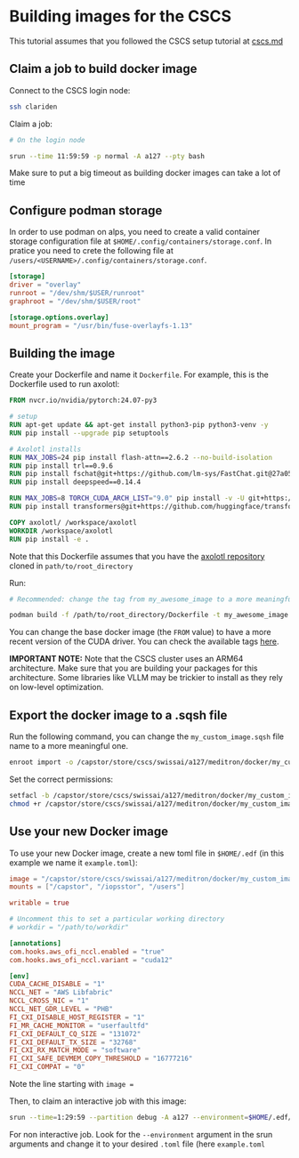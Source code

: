 # Building images for the CSCS

This tutorial assumes that you followed the CSCS setup tutorial at [cscs.md](cscs.md)

## Claim a job to build docker image

Connect to the CSCS login node:

```bash
ssh clariden
```

Claim a job:

```bash
# On the login node

srun --time 11:59:59 -p normal -A a127 --pty bash
```

Make sure to put a big timeout as building docker images can take a lot of time

## Configure podman storage

In order to use podman on alps, you need to create a valid container storage configuration file at `$HOME/.config/containers/storage.conf`. In pratice you need to crete the following file at `/users/<USERNAME>/.config/containers/storage.conf`. 

```toml
[storage]
driver = "overlay"
runroot = "/dev/shm/$USER/runroot"
graphroot = "/dev/shm/$USER/root"

[storage.options.overlay]
mount_program = "/usr/bin/fuse-overlayfs-1.13"
```

## Building the image

Create your Dockerfile and name it `Dockerfile`. For example, this is the Dockerfile used to run axolotl:

```dockerfile
FROM nvcr.io/nvidia/pytorch:24.07-py3

# setup
RUN apt-get update && apt-get install python3-pip python3-venv -y
RUN pip install --upgrade pip setuptools

# Axolotl installs
RUN MAX_JOBS=24 pip install flash-attn==2.6.2 --no-build-isolation
RUN pip install trl==0.9.6
RUN pip install fschat@git+https://github.com/lm-sys/FastChat.git@27a05b04a35510afb1d767ae7e5990cbd278f8fe
RUN pip install deepspeed==0.14.4

RUN MAX_JOBS=8 TORCH_CUDA_ARCH_LIST="9.0" pip install -v -U git+https://github.com/facebookresearch/xformers.git@main#egg=xformers
RUN pip install transformers@git+https://github.com/huggingface/transformers.git@026a173a64372e9602a16523b8fae9de4b0ff428

COPY axolotl/ /workspace/axolotl
WORKDIR /workspace/axolotl
RUN pip install -e .
```

Note that this Dockerfile assumes that you have the [axolotl repository](https://github.com/axolotl-ai-cloud/axolotl) cloned in `path/to/root_directory`

Run:

```bash
# Recommended: change the tag from my_awesome_image to a more meaningful one

podman build -f /path/to/root_directory/Dockerfile -t my_awesome_image path/to/root_directory
```

You can change the base docker image (the `FROM` value) to have a more recent version of the CUDA driver. You can check the available tags [here](https://catalog.ngc.nvidia.com/orgs/nvidia/containers/pytorch/tags).

**IMPORTANT NOTE:** Note that the CSCS cluster uses an ARM64 architecture. Make sure that you are building your packages for this architecture. Some libraries like VLLM may be trickier to install as they rely on low-level optimization.

## Export the docker image to a .sqsh file

Run the following command, you can change the `my_custom_image.sqsh` file name to a more meaningful one.

```bash
enroot import -o /capstor/store/cscs/swissai/a127/meditron/docker/my_custom_image.sqsh podman://localhost/my_awesome_image:latest
```

Set the correct permissions:

```bash
setfacl -b /capstor/store/cscs/swissai/a127/meditron/docker/my_custom_image.sqsh
chmod +r /capstor/store/cscs/swissai/a127/meditron/docker/my_custom_image.sqsh
```

## Use your new Docker image

To use your new Docker image, create a new toml file in `$HOME/.edf` (in this example we name it `example.toml`):

```toml
image = "/capstor/store/cscs/swissai/a127/meditron/docker/my_custom_image.sqsh"
mounts = ["/capstor", "/iopsstor", "/users"]

writable = true

# Uncomment this to set a particular working directory
# workdir = "/path/to/workdir"

[annotations]
com.hooks.aws_ofi_nccl.enabled = "true"
com.hooks.aws_ofi_nccl.variant = "cuda12"

[env]
CUDA_CACHE_DISABLE = "1"
NCCL_NET = "AWS Libfabric"
NCCL_CROSS_NIC = "1"
NCCL_NET_GDR_LEVEL = "PHB"
FI_CXI_DISABLE_HOST_REGISTER = "1"
FI_MR_CACHE_MONITOR = "userfaultfd"
FI_CXI_DEFAULT_CQ_SIZE = "131072"
FI_CXI_DEFAULT_TX_SIZE = "32768"
FI_CXI_RX_MATCH_MODE = "software"
FI_CXI_SAFE_DEVMEM_COPY_THRESHOLD = "16777216"
FI_CXI_COMPAT = "0"
```

Note the line starting with `image =`

Then, to claim an interactive job with this image:

```bash
srun --time=1:29:59 --partition debug -A a127 --environment=$HOME/.edf/example.toml --pty bash
```

For non interactive job. Look for the `--environment` argument in the srun arguments and change it to your desired `.toml` file (here `example.toml`

